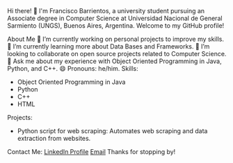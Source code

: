 <head>Hi there! 👋</head>
I'm Francisco Barrientos, a university student pursuing an Associate degree in Computer Science at Universidad Nacional de General Sarmiento (UNGS), Buenos Aires, Argentina. Welcome to my GitHub profile!

About Me
🔭 I’m currently working on personal projects to improve my skills.
🌱 I’m currently learning more about Data Bases and Frameworks.
👯 I’m looking to collaborate on open source projects related to Computer Science.
💬 Ask me about my experience with Object Oriented Programming in Java, Python, and C++.
😄 Pronouns: he/him.
Skills:
<ul>
  <li>Object Oriented Programming in Java</li>
  <li>Python</li>
  <li>C++</li>
  <li>HTML</li>
</ul>
Projects:
<ul>
          <li>Python script for web scraping: Automates web scraping and data extraction from websites.</li>
</ul>
Contact Me:
<a href="https://www.linkedin.com/in/franciscobarrientos/">LinkedIn Profile</a>
<a href="ftbarrientos103@gmail.com">Email</a>
Thanks for stopping by!

<!---
FranBarri/FranBarri is a ✨ special ✨ repository because its `README.md` (this file) appears on your GitHub profile.
You can click the Preview link to take a look at your changes.
--->
